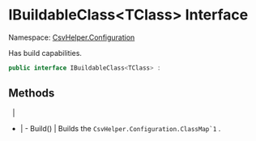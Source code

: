 # IBuildableClass&lt;TClass&gt; Interface

Namespace: [CsvHelper.Configuration](/api/CsvHelper.Configuration)

Has build capabilities.

```cs
public interface IBuildableClass<TClass> : 
```

## Methods
&nbsp; | &nbsp;
- | -
Build() | Builds the ``CsvHelper.Configuration.ClassMap`1`` .
